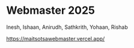 # Webmaster 2025

Inesh, Ishaan, Anirudh, Sathkrith, Yohaan, Rishab

https://maitsotsawebmaster.vercel.app/